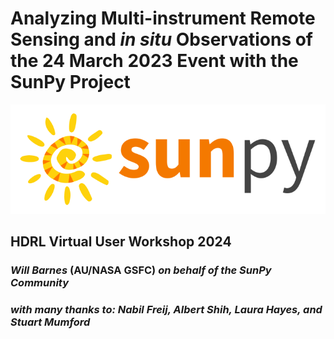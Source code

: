 # Analyzing Multi-instrument Remote Sensing and *in situ* Observations of the 24 March 2023 Event with the SunPy Project

![sunpy logo](images/sunpy_logo_landscape.png)

## HDRL Virtual User Workshop 2024

### *Will Barnes* (AU/NASA GSFC) *on behalf of the SunPy Community*

### *with many thanks to: Nabil Freij, Albert Shih, Laura Hayes, and Stuart Mumford*